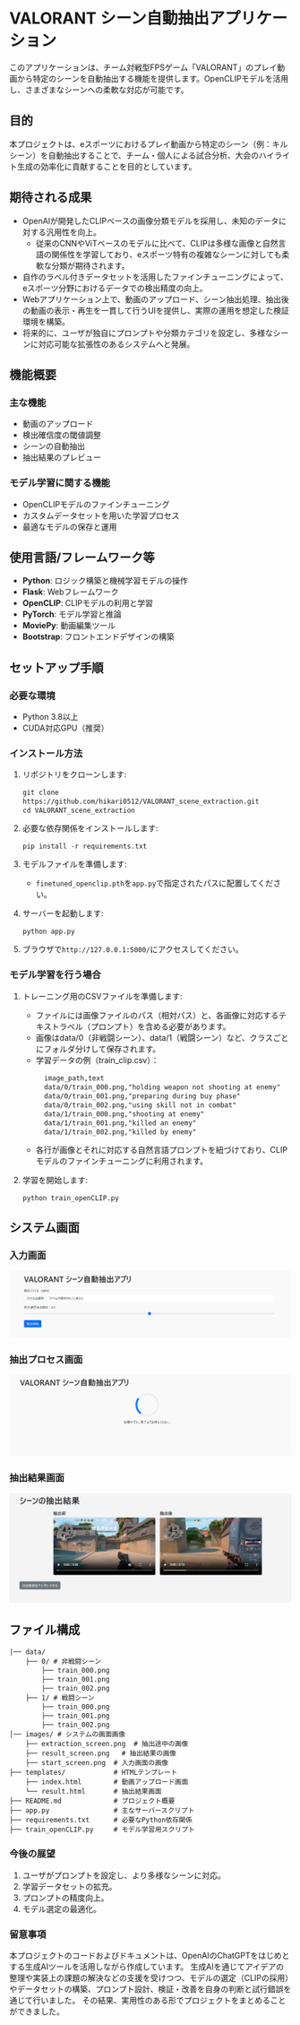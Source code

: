 # VALORANT シーン自動抽出アプリケーション

このアプリケーションは、チーム対戦型FPSゲーム「VALORANT」のプレイ動画から特定のシーンを自動抽出する機能を提供します。OpenCLIPモデルを活用し、さまざまなシーンへの柔軟な対応が可能です。

## 目的
本プロジェクトは、eスポーツにおけるプレイ動画から特定のシーン（例：キルシーン）を自動抽出することで、チーム・個人による試合分析、大会のハイライト生成の効率化に貢献することを目的としています。

## 期待される成果
- OpenAIが開発したCLIPベースの画像分類モデルを採用し、未知のデータに対する汎用性を向上。
  - 従来のCNNやViTベースのモデルに比べて、CLIPは多様な画像と自然言語の関係性を学習しており、eスポーツ特有の複雑なシーンに対しても柔軟な分類が期待されます。
- 自作のラベル付きデータセットを活用したファインチューニングによって、eスポーツ分野におけるデータでの検出精度の向上。
- Webアプリケーション上で、動画のアップロード、シーン抽出処理、抽出後の動画の表示・再生を一貫して行うUIを提供し、実際の運用を想定した検証環境を構築。
- 将来的に、ユーザが独自にプロンプトや分類カテゴリを設定し、多様なシーンに対応可能な拡張性のあるシステムへと発展。

## 機能概要

### 主な機能
- 動画のアップロード
- 検出確信度の閾値調整
- シーンの自動抽出
- 抽出結果のプレビュー

### モデル学習に関する機能
- OpenCLIPモデルのファインチューニング
- カスタムデータセットを用いた学習プロセス
- 最適なモデルの保存と運用

## 使用言語/フレームワーク等

- **Python**: ロジック構築と機械学習モデルの操作
- **Flask**: Webフレームワーク
- **OpenCLIP**: CLIPモデルの利用と学習
- **PyTorch**: モデル学習と推論
- **MoviePy**: 動画編集ツール
- **Bootstrap**: フロントエンドデザインの構築

## セットアップ手順

### 必要な環境
- Python 3.8以上
- CUDA対応GPU（推奨）

### インストール方法
1. リポジトリをクローンします:
    ```
    git clone https://github.com/hikari0512/VALORANT_scene_extraction.git
    cd VALORANT_scene_extraction
    ```

2. 必要な依存関係をインストールします:
    ```
    pip install -r requirements.txt
    ```

3. モデルファイルを準備します:
    - `finetuned_openclip.pth`を`app.py`で指定されたパスに配置してください。

4. サーバーを起動します:
    ```
    python app.py
    ```

5. ブラウザで`http://127.0.0.1:5000/`にアクセスしてください。

### モデル学習を行う場合
1. トレーニング用のCSVファイルを準備します:
    - ファイルには画像ファイルのパス（相対パス）と、各画像に対応するテキストラベル（プロンプト）を含める必要があります。
    - 画像はdata/0（非戦闘シーン）、data/1（戦闘シーン）など、クラスごとにフォルダ分けして保存されます。
    - 学習データの例（train_clip.csv）：
      ```
        image_path,text
        data/0/train_000.png,"holding weapon not shooting at enemy"
        data/0/train_001.png,"preparing during buy phase"
        data/0/train_002.png,"using skill not in combat"
        data/1/train_000.png,"shooting at enemy"
        data/1/train_001.png,"killed an enemy"
        data/1/train_002.png,"killed by enemy"
      ```
   - 各行が画像とそれに対応する自然言語プロンプトを紐づけており、CLIPモデルのファインチューニングに利用されます。

2. 学習を開始します:
    ```
    python train_openCLIP.py
    ```

## システム画面

### 入力画面
![入力画面へ移動](images/start_screen.png)

### 抽出プロセス画面
![抽出プロセス画面へ移動](images/extraction_screen.png)

### 抽出結果画面
![抽出結果画面へ移動](images/result_screen.png)

## ファイル構成

```
|── data/
    ├── 0/ # 非戦闘シーン
        ├── train_000.png 
        ├── train_001.png
        ├── train_002.png 
    ├── 1/ # 戦闘シーン
        ├── train_000.png
        ├── train_001.png
        ├── train_002.png
│── images/ # システムの画面画像
    ├── extraction_screen.png  # 抽出途中の画像
    ├── result_screen.png   # 抽出結果の画像
    ├── start_screen.png  # 入力画面の画像
├── templates/            # HTMLテンプレート
    ├── index.html        # 動画アップロード画面
    └── result.html       # 抽出結果画面
├── README.md             # プロジェクト概要
├── app.py                # 主なサーバースクリプト
├── requirements.txt      # 必要なPython依存関係
├── train_openCLIP.py     # モデル学習用スクリプト
```

### 今後の展望
1. ユーザがプロンプトを設定し、より多様なシーンに対応。
2. 学習データセットの拡充。
3. プロンプトの精度向上。
4. モデル選定の最適化。

### 留意事項
本プロジェクトのコードおよびドキュメントは、OpenAIのChatGPTをはじめとする生成AIツールを活用しながら作成しています。
生成AIを通じてアイデアの整理や実装上の課題の解決などの支援を受けつつ、モデルの選定（CLIPの採用）やデータセットの構築、プロンプト設計、検証・改善を自身の判断と試行錯誤を通じて行いました。
その結果、実用性のある形でプロジェクトをまとめることができました。
